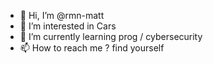 - 👋 Hi, I’m @rmn-matt
- 👀 I’m interested in Cars
- 🌱 I’m currently learning prog / cybersecurity
- 📫 How to reach me ? find yourself

<!---
rmn-matt/rmn-matt is a ✨ special ✨ repository because its `README.md` (this file) appears on your GitHub profile.
You can click the Preview link to take a look at your changes.
--->
